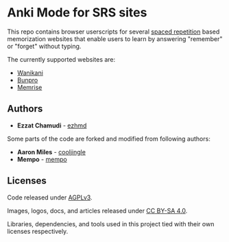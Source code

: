 # Anki Mode for SRS sites

This repo contains browser userscripts for several [spaced repetition](https://en.wikipedia.org/wiki/Spaced_repetition) based memorization websites that enable users to learn by answering "remember" or "forget" without typing.

The currently supported websites are:

* [Wanikani](https://wanikani.com)
* [Bunpro](https://bunpro.jp)
* [Memrise](https://memrise.com)

## Authors

* **Ezzat Chamudi** - [ezhmd](https://github.com/ezhmd)

Some parts of the code are forked and modified from following authors:

* **Aaron Miles** - [cooljingle](https://github.com/cooljingle)
* **Mempo** - [mempo](https://community.wanikani.com/u/mempo)

## Licenses

Code released under [AGPLv3](http://www.gnu.org/licenses/agpl-3.0.html). 

Images, logos, docs, and articles released under [CC BY-SA 4.0](https://creativecommons.org/licenses/by-sa/4.0/). 

Libraries, dependencies, and tools used in this project tied with their own licenses respectively.
